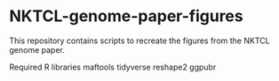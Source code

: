 # NKTCL-genome-paper-figures
This repository contains scripts to recreate the figures from the NKTCL genome paper.

Required R libraries
maftools
tidyverse
reshape2
ggpubr
